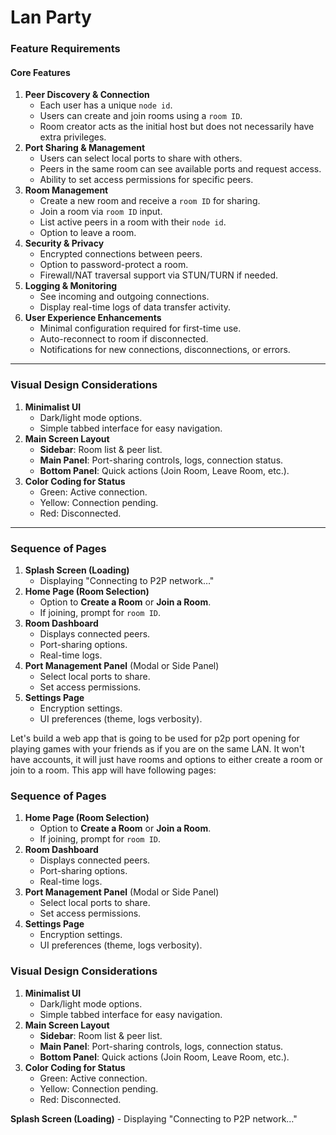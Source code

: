 # Lan Party

### **Feature Requirements**

#### **Core Features**

1. **Peer Discovery & Connection**
    - Each user has a unique `node id`.
    - Users can create and join rooms using a `room ID`.
    - Room creator acts as the initial host but does not necessarily have extra privileges.
2. **Port Sharing & Management**
    - Users can select local ports to share with others.
    - Peers in the same room can see available ports and request access.
    - Ability to set access permissions for specific peers.
3. **Room Management**
    - Create a new room and receive a `room ID` for sharing.
    - Join a room via `room ID` input.
    - List active peers in a room with their `node id`.
    - Option to leave a room.
4. **Security & Privacy**
    - Encrypted connections between peers.
    - Option to password-protect a room.
    - Firewall/NAT traversal support via STUN/TURN if needed.
5. **Logging & Monitoring**
    - See incoming and outgoing connections.
    - Display real-time logs of data transfer activity.
6. **User Experience Enhancements**
    - Minimal configuration required for first-time use.
    - Auto-reconnect to room if disconnected.
    - Notifications for new connections, disconnections, or errors.

---

### **Visual Design Considerations**

1. **Minimalist UI**
    - Dark/light mode options.
    - Simple tabbed interface for easy navigation.
2. **Main Screen Layout**
    - **Sidebar**: Room list & peer list.
    - **Main Panel**: Port-sharing controls, logs, connection status.
    - **Bottom Panel**: Quick actions (Join Room, Leave Room, etc.).
3. **Color Coding for Status**
    - Green: Active connection.
    - Yellow: Connection pending.
    - Red: Disconnected.

---

### **Sequence of Pages**

1. **Splash Screen (Loading)**
    - Displaying "Connecting to P2P network…"
2. **Home Page (Room Selection)**
    - Option to **Create a Room** or **Join a Room**.
    - If joining, prompt for `room ID`.
3. **Room Dashboard**
    - Displays connected peers.
    - Port-sharing options.
    - Real-time logs.
4. **Port Management Panel** (Modal or Side Panel)
    - Select local ports to share.
    - Set access permissions.
5. **Settings Page**
    - Encryption settings.
    - UI preferences (theme, logs verbosity).


Let's build a web app that is going to be used for p2p port opening for playing games with your friends as if you are on the same LAN. It won't have accounts, it will just have rooms and options to either create a room or join to a room.
This app will have following pages:

### Sequence of Pages
1. **Home Page (Room Selection)**
    - Option to **Create a Room** or **Join a Room**.
    - If joining, prompt for `room ID`.
2. **Room Dashboard**
    - Displays connected peers.
    - Port-sharing options.
    - Real-time logs.
3. **Port Management Panel** (Modal or Side Panel)
    - Select local ports to share.
    - Set access permissions.
4. **Settings Page**
    - Encryption settings.
    - UI preferences (theme, logs verbosity).


### **Visual Design Considerations**

1. **Minimalist UI**
    - Dark/light mode options.
    - Simple tabbed interface for easy navigation.
2. **Main Screen Layout**
    - **Sidebar**: Room list & peer list.
    - **Main Panel**: Port-sharing controls, logs, connection status.
    - **Bottom Panel**: Quick actions (Join Room, Leave Room, etc.).
3. **Color Coding for Status**
    - Green: Active connection.
    - Yellow: Connection pending.
    - Red: Disconnected.


 **Splash Screen (Loading)**
    - Displaying "Connecting to P2P network…"
